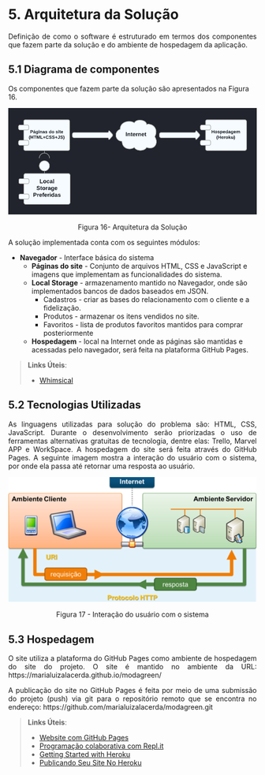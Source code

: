 # 5. Arquitetura da Solução

<p align="justify">Definição de como o software é estruturado em termos dos componentes que fazem parte da solução e do ambiente de hospedagem da aplicação.</p>

## 5.1 Diagrama de componentes

Os componentes que fazem parte da solução são apresentados na Figura 16.

<p align="center">
<img src="https://github.com/ICEI-PUC-Minas-PMV-ADS/pmv-ads-2021-2-e1-proj-web-t5-g1-comercio-eletronico/blob/main/docs/img/diagramadecomponentes.png?raw=true" alt="Diagrama de Componentes">
</p>
<p align="center">Figura 16- Arquitetura da Solução</p>

A solução implementada conta com os seguintes módulos:
- **Navegador** - Interface básica do sistema  
  - **Páginas do site** - Conjunto de arquivos HTML, CSS e JavaScript e imagens que implementam as funcionalidades do sistema.
   - **Local Storage** - armazenamento mantido no Navegador, onde são implementados bancos de dados baseados em JSON.  
      - Cadastros - criar as bases do relacionamento com o cliente e a fidelização.
      - Produtos - armazenar os itens vendidos no site.
      - Favoritos - lista de produtos favoritos mantidos para comprar posteriormente
   - **Hospedagem** - local na Internet onde as páginas são mantidas e acessadas pelo navegador, será feita na plataforma GitHub Pages.

> **Links Úteis**:
> - [Whimsical](https://whimsical.com/)

## 5.2 Tecnologias Utilizadas

<p align="justify">As linguagens utilizadas para solução do problema são: HTML, CSS, JavaScript. Durante o desenvolvimento serão priorizadas o uso de ferramentas alternativas gratuitas de tecnologia, dentre elas: Trello, Marvel APP e WorkSpace. A hospedagem do site será feita através do GitHub Pages.
A seguinte imagem mostra a interação do usuário com o sistema, por onde ela passa até retornar uma resposta ao usuário.</p>

<p align="center">
<img src="https://github.com/ICEI-PUC-Minas-PMV-ADS/pmv-ads-2021-2-e1-proj-web-t5-g1-comercio-eletronico/blob/main/docs/img/intera%C3%A7%C3%A3odousiario.png?raw=true" alt="Intereção do Usuario">
</p>
<p align="center">Figura 17 - Interação do usuário com o sistema</p>

## 5.3 Hospedagem

<p align="justify">O site utiliza a plataforma do GitHub Pages como ambiente de hospedagem do site do projeto. O site é mantido no ambiente da URL: https://marialuizalacerda.github.io/modagreen/</p>

<p align="justify">A publicação do site no GitHub Pages é feita por meio de uma submissão do projeto (push) via git para o repositório remoto que se encontra no endereço: https://github.com/marialuizalacerda/modagreen.git</p>

> **Links Úteis**:
>
> - [Website com GitHub Pages](https://pages.github.com/)
> - [Programação colaborativa com Repl.it](https://repl.it/)
> - [Getting Started with Heroku](https://devcenter.heroku.com/start)
> - [Publicando Seu Site No Heroku](http://pythonclub.com.br/publicando-seu-hello-world-no-heroku.html)
